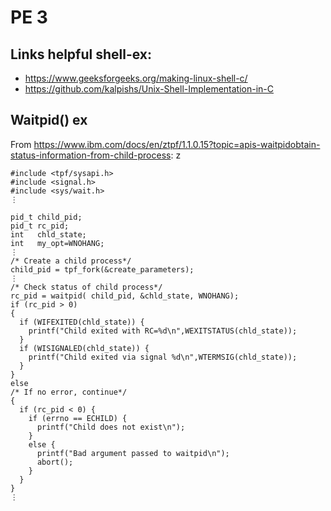 # PE 3

## Links helpful shell-ex: 
- https://www.geeksforgeeks.org/making-linux-shell-c/
- https://github.com/kalpishs/Unix-Shell-Implementation-in-C

## Waitpid() ex
From https://www.ibm.com/docs/en/ztpf/1.1.0.15?topic=apis-waitpidobtain-status-information-from-child-process:
z
```
#include <tpf/sysapi.h>
#include <signal.h>
#include <sys/wait.h>
⋮

pid_t child_pid;
pid_t rc_pid;
int   chld_state;
int   my_opt=WNOHANG;
⋮
/* Create a child process*/
child_pid = tpf_fork(&create_parameters);
⋮
/* Check status of child process*/
rc_pid = waitpid( child_pid, &chld_state, WNOHANG);
if (rc_pid > 0)
{
  if (WIFEXITED(chld_state)) {
    printf("Child exited with RC=%d\n",WEXITSTATUS(chld_state));
  }
  if (WISIGNALED(chld_state)) {
    printf("Child exited via signal %d\n",WTERMSIG(chld_state));
  }
}
else
/* If no error, continue*/
{
  if (rc_pid < 0) {
    if (errno == ECHILD) {
      printf("Child does not exist\n");
    }
    else {
      printf("Bad argument passed to waitpid\n");
      abort();
    }
  }
}
⋮
```